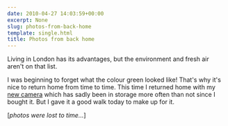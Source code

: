 ```yaml
---
date: 2010-04-27 14:03:59+00:00
excerpt: None
slug: photos-from-back-home
template: single.html
title: Photos from back home
---
```


Living in London has its advantages, but the environment and fresh air aren't on that list.

I was beginning to forget what the colour green looked like! That's why it's nice to return home from time to time. This time I returned home with my [new camera](/2010/02/14/olympus-e-p1/) which has sadly been in storage more often than not since I bought it. But I gave it a good walk today to make up for it.

[*photos were lost to time...*]
